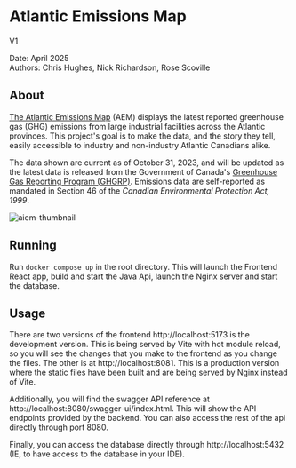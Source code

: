 # Atlantic Emissions Map

V1

Date: April 2025\
Authors: Chris Hughes, Nick Richardson, Rose Scoville

## About

[The Atlantic Emissions Map](https://emissionstracker.ca/) (AEM) displays the latest reported greenhouse gas (GHG) emissions from large industrial facilities across the Atlantic provinces. This project's goal is to make the data, and the story they tell, easily accessible to industry and non-industry Atlantic Canadians alike.

The data shown are current as of October 31, 2023, and will be updated as the latest data is released from the Government of Canada's [Greenhouse Gas Reporting Program (GHGRP)](https://www.canada.ca/en/environment-climate-change/services/climate-change/greenhouse-gas-emissions/facility-reporting/about.html). Emissions data are self-reported as mandated in Section 46 of the *Canadian Environmental Protection Act, 1999*.

![aiem-thumbnail](https://github.com/user-attachments/assets/72ebeb9f-2d78-4f4b-b333-58e206960c99)

## Running

Run `docker compose up` in the root directory. This will launch the Frontend React app, build and start the Java Api, launch the Nginx server and start the database.

## Usage
There are two versions of the frontend http://localhost:5173 is the development version. This is being served by Vite with
hot module reload, so you will see the changes that you make to the frontend as you change the files. The other is at
http://localhost:8081. This is a production version where the static files have been built and are being served by Nginx
instead of Vite.

Additionally, you will find the swagger API reference at http://localhost:8080/swagger-ui/index.html.
This will show the API endpoints provided by the backend. You can also access the rest of the api directly
through port 8080.

Finally, you can access the database directly through http://localhost:5432 (IE, to have access to the database in your IDE).
